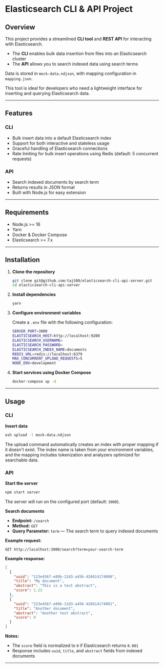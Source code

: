 # Elasticsearch CLI & API Project

## Overview

This project provides a streamlined **CLI tool** and **REST API** for interacting with Elasticsearch.

- The **CLI** enables bulk data insertion from files into an Elasticsearch cluster
- The **API** allows you to search indexed data using search terms

Data is stored in `mock-data.ndjson`, with mapping configuration in `mapping.json`.

This tool is ideal for developers who need a lightweight interface for inserting and querying Elasticsearch data.

---

## Features

### CLI
- Bulk insert data into a default Elasticsearch index
- Support for both interactive and stateless usage
- Graceful handling of Elasticsearch connections
- Rate limiting for bulk insert operations using Redis (default: 5 concurrent requests)

### API
- Search indexed documents by search term
- Returns results in JSON format
- Built with Node.js for easy extension

---

## Requirements

- Node.js >= 16
- Yarn
- Docker & Docker Compose
- Elasticsearch >= 7.x

---

## Installation

1. **Clone the repository**
   ```bash
   git clone git@github.com:tajS89/elasticsearch-cli-api-server.git
   cd elasticsearch-cli-api-server
   ```

2. **Install dependencies**
   ```bash
   yarn
   ```

3. **Configure environment variables**
   
   Create a `.env` file with the following configuration:
   ```bash
   SERVER_PORT=3000
   ELASTICSEARCH_HOST=http://localhost:9200
   ELASTICSEARCH_USERNAME=
   ELASTICSEARCH_PASSWORD=
   ELASTICSEARCH_INDEX_NAME=documents
   REDIS_URL=redis://localhost:6379
   MAX_CONCURRENT_UPLOAD_REQUESTS=5
   NODE_ENV=development
   ```

4. **Start services using Docker Compose**
   ```bash
   docker-compose up -d
   ```

---

## Usage

### CLI

**Insert data**

```bash
esh upload -l mock-data.ndjson
```
The upload command automatically creates an index with proper mapping if it doesn't exist. The index name is taken from your environment variables, and the mapping includes tokenization and analyzers optimized for searchable data.
### API

**Start the server**

```bash
npm start server
```

The server will run on the configured port (default: `3000`).

**Search documents**

- **Endpoint:** `/search`
- **Method:** `GET`
- **Query Parameter:** `term` — The search term to query indexed documents

**Example request:**

```http
GET http://localhost:3000/search?term=your-search-term
```

**Example response:**

```json
[
  {
    "uuid": "123e4567-e89b-12d3-a456-426614174000",
    "title": "My document",
    "abstract": "This is a test abstract",
    "score": 1.23
  },
  {
    "uuid": "223e4567-e89b-12d3-a456-426614174001",
    "title": "Another document",
    "abstract": "Another test abstract",
    "score": 0
  }
]
```

**Notes:**
- The `score` field is normalized to `0` if Elasticsearch returns `0.001`
- Response includes `uuid`, `title`, and `abstract` fields from indexed documents

---
